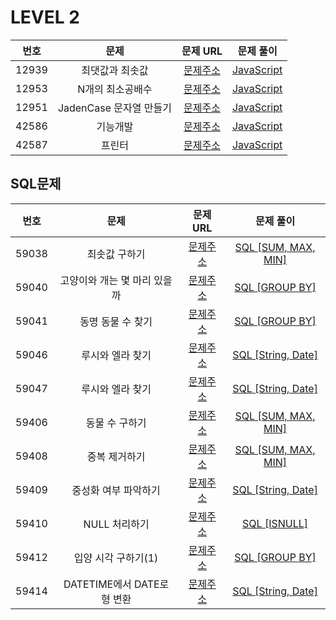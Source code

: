# LEVEL 2

| 번호  |          문제           |                               문제 URL                               |                    문제 풀이                     |
| :---: | :---------------------: | :------------------------------------------------------------------: | :----------------------------------------------: |
| 12939 |     최댓값과 최솟값     | [문제주소](https://programmers.co.kr/learn/courses/30/lessons/12939) |     [JavaScript](./12939-최댓값과_최솟값.js)     |
| 12953 |    N개의 최소공배수     | [문제주소](https://programmers.co.kr/learn/courses/30/lessons/12953) |    [JavaScript](./12953-N개의_최소공배수.js)     |
| 12951 | JadenCase 문자열 만들기 | [문제주소](https://programmers.co.kr/learn/courses/30/lessons/12951) | [JavaScript](./12951-JadenCase_문자열_만들기.js) |
| 42586 |        기능개발         | [문제주소](https://programmers.co.kr/learn/courses/30/lessons/42586) |        [JavaScript](./42586-기능_개발.js)        |
| 42587 |         프린터          | [문제주소](https://programmers.co.kr/learn/courses/30/lessons/42587) |         [JavaScript](./42587-프린터.js)          |

## SQL문제

| 번호  |             문제             |                               문제 URL                               |                            문제 풀이                             |
| :---: | :--------------------------: | :------------------------------------------------------------------: | :--------------------------------------------------------------: |
| 59038 |        최솟값 구하기         | [문제주소](https://programmers.co.kr/learn/courses/30/lessons/59038) |         [SQL [SUM, MAX, MIN]](./59038-최솟값_구하기.sql)         |
| 59040 | 고양이와 개는 몇 마리 있을까 | [문제주소](https://programmers.co.kr/learn/courses/30/lessons/59040) |    [SQL [GROUP BY]](./59040-고양이와_개는_몇_마리_있을까.sql)    |
| 59041 |      동명 동물 수 찾기       | [문제주소](https://programmers.co.kr/learn/courses/30/lessons/59041) |         [SQL [GROUP BY]](./59041-동명_동물_수_찾기.sql)          |
| 59046 |       루시와 엘라 찾기       | [문제주소](https://programmers.co.kr/learn/courses/30/lessons/59046) |        [SQL [String, Date]](./59046-루시와_엘라_찾기.sql)        |
| 59047 |       루시와 엘라 찾기       | [문제주소](https://programmers.co.kr/learn/courses/30/lessons/59047) | [SQL [String, Date]](./59047-이름에_el이_들어가는_동물_찾기.sql) |
| 59406 |        동물 수 구하기        | [문제주소](https://programmers.co.kr/learn/courses/30/lessons/59406) |        [SQL [SUM, MAX, MIN]](./59406-동물_수_구하기.sql)         |
| 59408 |        중복 제거하기         | [문제주소](https://programmers.co.kr/learn/courses/30/lessons/59408) |         [SQL [SUM, MAX, MIN]](./59408-중복_제거하기.sql)         |
| 59409 |     중성화 여부 파악하기     | [문제주소](https://programmers.co.kr/learn/courses/30/lessons/59409) |      [SQL [String, Date]](./59409-중성화_여부_파악하기.sql)      |
| 59410 |        NULL 처리하기         | [문제주소](https://programmers.co.kr/learn/courses/30/lessons/59410) |            [SQL [ISNULL]](./59410-NULL_처리하기.sql)             |
| 59412 |     입양 시각 구하기(1)      | [문제주소](https://programmers.co.kr/learn/courses/30/lessons/59412) |       [SQL [GROUP BY]](<./59412-입양_시각_구하기(1).sql>)        |
| 59414 | DATETIME에서 DATE로 형 변환  | [문제주소](https://programmers.co.kr/learn/courses/30/lessons/59414) |  [SQL [String, Date]](./59414-DATETIME에서_DATE로_형_변환.sql)   |
